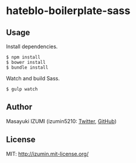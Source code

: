 # hateblo-boilerplate-sass

## Usage

Install dependencies.

```
$ npm install
$ bower install
$ bundle install
```

Watch and build Sass.

```
$ gulp watch
```

## Author

Masayuki IZUMI (izumin5210: [Twitter](//twitter.com/izumin5210), [GitHub](//github.com/izumin5210))

## License

MIT: http://izumin.mit-license.org/

